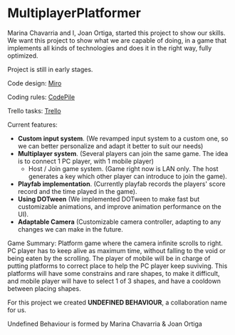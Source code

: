 # MultiplayerPlatformer

Marina Chavarria and I, Joan Ortiga, started this project to show our skills. We want this project to show what we are capable of doing, in a game that implements all kinds of technologies and does it in the right way, fully optimized.

Project is still in early stages.

Code design: [Miro](https://miro.com/app/board/o9J_l0eQfQI=/)

Coding rules: [CodePile](https://www.codepile.net/pile/jzQJbNyO)

Trello tasks: [Trello](https://trello.com/b/le0I0iUC)

Current features:
  - **Custom input system**. (We revamped input system to a custom one, so we can better personalize and adapt it better to suit our needs)
  - **Multiplayer system**. (Several players can join the same game. The idea is to connect 1 PC player, with 1 mobile player)
      - Host / Join game system. (Game right now is LAN only. The host generates a key which other player can introduce to join the game).
  - **Playfab implementation**. (Currently playfab records the players' score record and the time played in the game).
  - **Using DOTween** (We implemented DOTween to make fast but customizable animations, and improve animation performance on the UI).
  - **Adaptable Camera** (Customizable camera controller, adapting to any changes we can make in the future.

Game Summary: 
Platform game where the camera infinite scrolls to right. PC player has to keep alive as maximum time, without falling to the void or being eaten by the scrolling. The player of mobile will be in charge of putting platforms to correct place to help the PC player keep suviving. This platforms will have some constrains and rare shapes, to make it difficult, and mobile player will have to select 1 of 3 shapes, and have a cooldown between placing shapes.

For this project we created **UNDEFINED BEHAVIOUR**, a collaboration name for us.

Undefined Behaviour is formed by Marina Chavarria & Joan Ortiga
